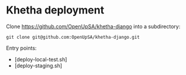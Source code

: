 # Khetha deployment

Clone <https://github.com/OpenUpSA/khetha-django> into a subdirectory:

```shell
git clone git@github.com:OpenUpSA/khetha-django.git
```

Entry points:

* [deploy-local-test.sh]
* [deploy-staging.sh]
